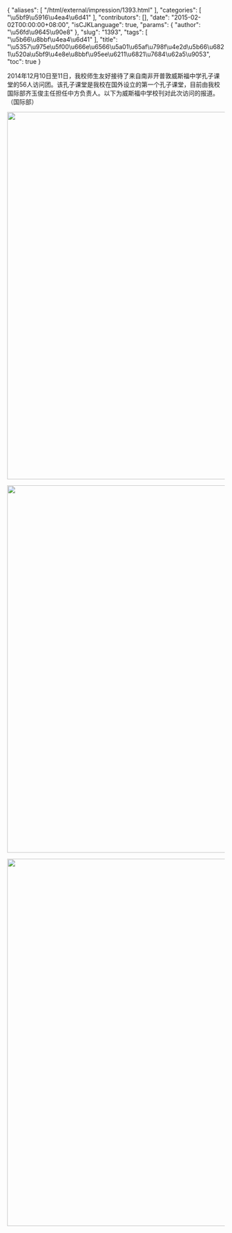 {
    "aliases": [
        "/html/external/impression/1393.html"
    ],
    "categories": [
        "\u5bf9\u5916\u4ea4\u6d41"
    ],
    "contributors": [],
    "date": "2015-02-02T00:00:00+08:00",
    "isCJKLanguage": true,
    "params": {
        "author": "\u56fd\u9645\u90e8"
    },
    "slug": "1393",
    "tags": [
        "\u5b66\u8bbf\u4ea4\u6d41"
    ],
    "title": "\u5357\u975e\u5f00\u666e\u6566\u5a01\u65af\u798f\u4e2d\u5b66\u6821\u520a\u5bf9\u4e8e\u8bbf\u95ee\u6211\u6821\u7684\u62a5\u9053",
    "toc": true
}

2014年12月10日至11日，我校师生友好接待了来自南非开普敦威斯福中学孔子课堂的56人访问团。该孔子课堂是我校在国外设立的第一个孔子课堂，目前由我校国际部齐玉俊主任担任中方负责人。以下为威斯福中学校刊对此次访问的报道。（国际部）





<img
    src="https://cdn.tfls.online/mirror/full/b6bbb6b175a25cc56c8220d59b91b7d9fe154cb4.jpg"
    style="display:block;margin-left:auto;margin-right:auto;"
    decoding="async"
    fetchpriority="auto"
    loading="lazy"
    height="848"
    width="600"
/>





<img
    src="https://cdn.tfls.online/mirror/full/d39457cca351764ac511734715e2462bb9a65612.jpg"
    style="display:block;margin-left:auto;margin-right:auto;"
    decoding="async"
    fetchpriority="auto"
    loading="lazy"
    height="848"
    width="600"
/>





<img
    src="https://cdn.tfls.online/mirror/full/93f7a7c6805e8313c8f8e11c9617aec470d17736.jpg"
    style="display:block;margin-left:auto;margin-right:auto;"
    decoding="async"
    fetchpriority="auto"
    loading="lazy"
    height="848"
    width="600"
/>


